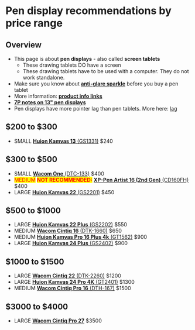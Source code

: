 # Pen display recommendations by price range

## Overview

* This page is about **pen displays** - also called **screen tablets**
  * These drawing tablets DO have a screen&#x20;
  * These drawing tablets have to be used with a computer. They do not work standalone.
* Make sure you know about [**anti-glare sparkle**](../../guides/pen-displays/anti-glare-sparkle.md) before you buy a pen tablet
* More information: [**product info links**](../../product-info/)   &#x20;
* [**7P notes on 13" pen displays**](../../7p-notes/7p-notes-other/7p-notes-huion-gs1331-xppen-cd130fh.md)&#x20;
* Pen displays have more pointer lag than pen tablets. More here: [lag](../../guides/core-features/lag.md)&#x20;

## $200 to $300 &#x20;

* SMALL [**Huion Kamvas 13** (GS1331)](../../product-info/huion/huion-kamvas-13-gs1331.md) $240&#x20;

## $300 to $500

* SMALL [**Wacom One** (DTC-133)](../../product-info/wacom/wacom-one-dtc-133.md) $400&#x20;
* <mark style="color:red;">MEDIUM</mark> <mark style="color:red;"></mark><mark style="color:red;">**NOT RECOMMENDED:**</mark> [**XP-Pen Artist 16 (2nd Gen)** (CD160FH)](../../product-info/xp-pen/xp-pen-artist-16-2nd-gen-cd160fh-1.md) $400
* LARGE [**Huion Kamvas 22** (GS2201)](../../product-info/huion/huion-kamvas-22-gs2201.md) $450

## **$500 to $1000**

* LARGE [**Huion Kamvas 22 Plus** (GS2202)](../../product-info/huion/huion-kamvas-22-plus-gs2202.md) $550&#x20;
* MEDIUM [**Wacom Cintiq 16** (DTK-1660)](../../product-info/wacom/wacom-cintiq-16-dtk-1660.md) $650
* MEDIUM [**Huion Kamvas Pro 16 Plus 4k** (GT1562)](../../product-info/huion/huion-kamvas-pro-16-plus-4k-gt1562.md) $900
* LARGE [**Huion Kamvas 24 Plus** (GS2402)](../../product-info/huion/huion-kamvas-24-plus-gs2402.md) $900&#x20;

## $1000 to $1500

* LARGE [**Wacom Cintiq 22** (DTK-2260)](../../product-info/wacom/wacom-cintiq-22-dtk-2260.md) $1200
* LARGE [**Huion Kamvas 24 Pro 4K** (GT2401)](../../product-info/huion/huion-kamvas-pro-24-4k-gt2401.md) $1300
* MEDIUM [**Wacom Cintiq Pro 16** (DTH-167)](../../product-info/wacom/wacom-cintiq-pro-16-dth-167.md) $1500&#x20;

## $3000 to $4000

* LARGE [**Wacom Cintiq Pro 27**](../../product-info/wacom/wacom-cintiq-pro-27-dth-271.md) $3500
